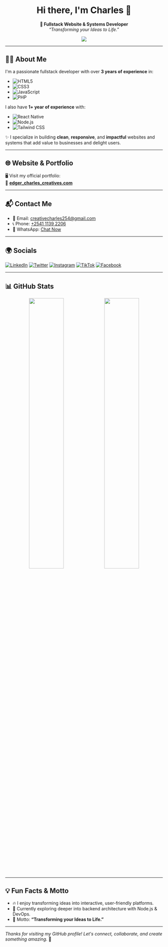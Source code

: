 <h1 align="center">Hi there, I'm Charles 👋</h1>

<p align="center">
  <b>🚀 Fullstack Website & Systems Developer</b><br>
  <i>“Transforming your Ideas to Life.”</i>
</p>

<p align="center">
  <img src="https://readme-typing-svg.herokuapp.com?font=Poppins&color=06B6D4&size=22&center=true&vCenter=true&width=600&lines=Fullstack+Web+%26+Systems+Developer;Creative+Tech+Solutions+Architect;Delivering+Smart%2C+Impactful+Digital+Experiences" />
</p>

---

## 👨‍💻 About Me

I'm a passionate fullstack developer with over **3 years of experience** in:

- ![HTML5](https://img.shields.io/badge/HTML5-E34F26?style=for-the-badge&logo=html5&logoColor=white)
- ![CSS3](https://img.shields.io/badge/CSS3-1572B6?style=for-the-badge&logo=css3)
- ![JavaScript](https://img.shields.io/badge/JavaScript-F7DF1E?style=for-the-badge&logo=javascript&logoColor=black)
- ![PHP](https://img.shields.io/badge/PHP-777BB4?style=for-the-badge&logo=php&logoColor=white)

I also have **1+ year of experience** with:

- ![React Native](https://img.shields.io/badge/React%20Native-61DAFB?style=for-the-badge&logo=react&logoColor=black)
- ![Node.js](https://img.shields.io/badge/Node.js-339933?style=for-the-badge&logo=node.js&logoColor=white)
- ![Tailwind CSS](https://img.shields.io/badge/Tailwind%20CSS-06B6D4?style=for-the-badge&logo=tailwind-css&logoColor=white)

✨ I specialize in building **clean**, **responsive**, and **impactful** websites and systems that add value to businesses and delight users.

---

## 🌐 Website & Portfolio

🖥️ Visit my official portfolio:  
🔗 [**edger_charles_creatives.com**](https://edger_charles_creatives.com)

---

## 📬 Contact Me

- 📧 Email: [creativecharles254@gmail.com](mailto:creativecharles254@gmail.com)
- 📞 Phone: [+2541 1139 2206](tel:+254111392206)
- 💬 WhatsApp: [Chat Now](https://wa.me/254111392206)

---

## 🌍 Socials

<p align="left">
  <a href="https://linkedin.com/in/edgercharles_creatives254" target="_blank"><img alt="LinkedIn" src="https://img.shields.io/badge/LinkedIn-0A66C2?style=for-the-badge&logo=linkedin&logoColor=white"></a>
  <a href="https://twitter.com/edgercharles_creatives254" target="_blank"><img alt="Twitter" src="https://img.shields.io/badge/Twitter-1DA1F2?style=for-the-badge&logo=twitter&logoColor=white"></a>
  <a href="https://instagram.com/edgercharles_creatives254" target="_blank"><img alt="Instagram" src="https://img.shields.io/badge/Instagram-E4405F?style=for-the-badge&logo=instagram&logoColor=white"></a>
  <a href="https://tiktok.com/@edgercharles_creatives254" target="_blank"><img alt="TikTok" src="https://img.shields.io/badge/TikTok-000000?style=for-the-badge&logo=tiktok&logoColor=white"></a>
  <a href="https://facebook.com/edgercharles_creatives254" target="_blank"><img alt="Facebook" src="https://img.shields.io/badge/Facebook-1877F2?style=for-the-badge&logo=facebook&logoColor=white"></a>
</p>

---

## 📊 GitHub Stats

<p align="center">
  <img src="https://github-readme-stats.vercel.app/api?username=your-github-username&show_icons=true&theme=radical" width="47%" />
  <img src="https://github-readme-streak-stats.herokuapp.com/?user=your-github-username&theme=radical" width="47%" />
</p>

---

## 💡 Fun Facts & Motto

- 🔥 I enjoy transforming ideas into interactive, user-friendly platforms.
- 🌱 Currently exploring deeper into backend architecture with Node.js & DevOps.
- 🎯 Motto: **“Transforming your Ideas to Life.”**

---

_Thanks for visiting my GitHub profile! Let's connect, collaborate, and create something amazing._ 👋
